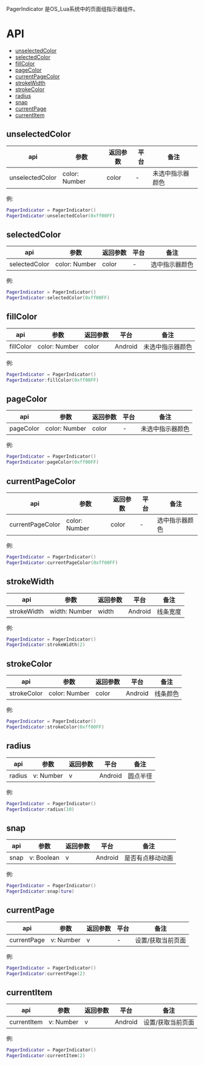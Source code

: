 PagerIndicator 是OS_Lua系统中的页面组指示器组件。


# API

* [unselectedColor](#unselectedColor)
* [selectedColor](#selectedColor)
* [fillColor](#fillColor)
* [pageColor](#pageColor)
* [currentPageColor](#currentPageColor)
* [strokeWidth](#strokeWidth)
* [strokeColor](#strokeColor)
* [radius](#radius)
* [snap](#snap)
* [currentPage](#currentPage)
* [currentItem](#currentItem)


## unselectedColor
| api  |参数   |返回参数   |平台   |备注|
| ------------ | ------------ | ------------ | ------------ | ------------ |
|   unselectedColor     |  color: Number    |  color    |   -  |   未选中指示器颜色    |

例:
```lua
PagerIndicator = PagerIndicator()
PagerIndicator:unselectedColor(0xff00FF)
```

## selectedColor
| api  |参数   |返回参数   |平台   |备注|
| ------------ | ------------ | ------------ | ------------ | ------------ |
|  selectedColor      |   color: Number   |   color   |  -   |   选中指示器颜色    |

例:
```lua
PagerIndicator = PagerIndicator()
PagerIndicator:selectedColor(0xff00FF)
```

## fillColor
| api  |参数   |返回参数   |平台   |备注|
| ------------ | ------------ | ------------ | ------------ | ------------ |
|   fillColor     |   color: Number   |   color   |  Android    |   未选中指示器颜色    |

例:
```lua
PagerIndicator = PagerIndicator()
PagerIndicator:fillColor(0xff00FF)
```

## pageColor
| api  |参数   |返回参数   |平台   |备注|
| ------------ | ------------ | ------------ | ------------ | ------------ |
|    pageColor    |  color: Number    |   color   |  -   |   未选中指示器颜色    |

例:
```lua
PagerIndicator = PagerIndicator()
PagerIndicator:pageColor(0xff00FF)
```

## currentPageColor
| api  |参数   |返回参数   |平台   |备注|
| ------------ | ------------ | ------------ | ------------ | ------------ |
|    currentPageColor    |  color: Number    |  color    |   -  |   选中指示器颜色    |

例:
```lua
PagerIndicator = PagerIndicator()
PagerIndicator:currentPageColor(0xff00FF)
```

## strokeWidth
| api  |参数   |返回参数   |平台   |备注|
| ------------ | ------------ | ------------ | ------------ | ------------ |
|   strokeWidth     |   width: Number   |   width   | Android     |   线条宽度    |

例:
```lua
PagerIndicator = PagerIndicator()
PagerIndicator:strokeWidth(2)
```

## strokeColor
| api  |参数   |返回参数   |平台   |备注|
| ------------ | ------------ | ------------ | ------------ | ------------ |
|   strokeColor     |   color: Number   |   color   |   Android   |  线条颜色     |

例:
```lua
PagerIndicator = PagerIndicator()
PagerIndicator:strokeColor(0xff00FF)
```

## radius
| api  |参数   |返回参数   |平台   |备注|
| ------------ | ------------ | ------------ | ------------ | ------------ |
|    radius    |   v: Number   |   v  | Android     |   圆点半径    |

例:
```lua
PagerIndicator = PagerIndicator()
PagerIndicator:radius(10)
```

## snap
| api  |参数   |返回参数   |平台   |备注|
| ------------ | ------------ | ------------ | ------------ | ------------ |
|  snap      |  v: Boolean    |  v   |  Android    |    是否有点移动动画   |

例:
```lua
PagerIndicator = PagerIndicator()
PagerIndicator:snap(ture)
```

## currentPage
| api  |参数   |返回参数   |平台   |备注|
| ------------ | ------------ | ------------ | ------------ | ------------ |
|   currentPage     |   v: Number   |  v   |  -   |  设置/获取当前页面     |

例:
```lua
PagerIndicator = PagerIndicator()
PagerIndicator:currentPage(2)
```

## currentItem
| api  |参数   |返回参数   |平台   |备注|
| ------------ | ------------ | ------------ | ------------ | ------------ |
|    currentItem    |   v: Number   |  v   |   Android   |    设置/获取当前页面   |

例:
```lua
PagerIndicator = PagerIndicator()
PagerIndicator:currentItem(2)
```
